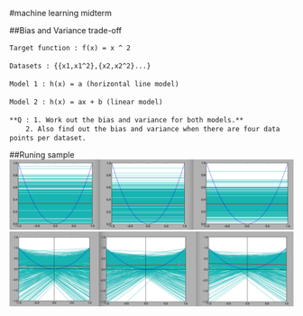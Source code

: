 #machine learning midterm

##Bias and Variance trade-off

    Target function : f(x) = x ^ 2

    Datasets : {{x1,x1^2},{x2,x2^2}...}

    Model 1 : h(x) = a (horizontal line model)

    Model 2 : h(x) = ax + b (linear model)

    **Q : 1. Work out the bias and variance for both models.**
        2. Also find out the bias and variance when there are four data points per dataset.

##Runing sample
    ![Result for Model1](sample-result/result-for-model1.png)
    ![Result for Model2](sample-result/result-for-model2.png)


